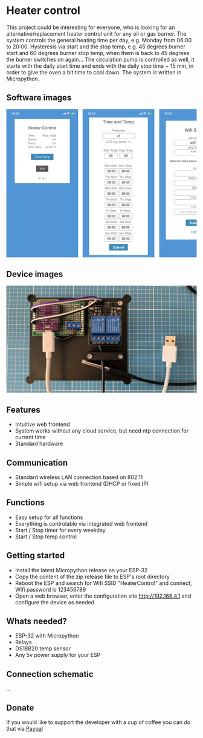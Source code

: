 # Heater control

This project could be interesting for everyone, who is looking for an alternative/replacement heater control unit for any oil or gas burner.
The system controls the general heating time per day, e.g. Monday from 06:00 to 20:00. Hysteresis via start and the stop temp, e.g. 45 degrees burner start and 60 degrees burner stop temp, when them is back to 45 degrees the burner switches on again...
The circulation pump is controlled as well, it starts with the daily start time and ends with the daily stop time + 15 min, in order to give the oven a bit time to cool down.
The system is written in Micropython.


## Software images

<pre><img src="images/IMG_8221.jpeg" width="190px">&#9;<img src="images/IMG_8219.jpeg" width="190x">&#9;<img src="images/IMG_8220.jpeg" width="190px">&#9</pre>

## Device images

<pre><img src="images/IMG_8157.jpeg" width="800px"></pre>

## Features

- Intuitive web frontend
- System works without any cloud service, but need ntp connection for current time
- Standard hardware

## Communication

- Standard wireless LAN connection based on 802.11
- Simple wifi setup via web frontend (DHCP or fixed IP)

## Functions

- Easy setup for all functions
- Everything is controlable via integrated web frontend
- Start / Stop timer for every weekday
- Start / Stop temp control

## Getting started

- Install the latest Micropython release on your ESP-32
- Copy the content of the zip release file to ESP's root directory
- Reboot the ESP and search for Wifi SSID "HeaterControl" and connect, Wifi password is 123456789
- Open a web browser, enter the configuration site http://192.168.4.1 and configure the device as needed

## Whats needed?

- ESP-32 with Micropython
- Relays
- DS18B20 temp sensor
- Any 5v power supply for your ESP

## Connection schematic

...




## Donate
If you would like to support the developer with a cup of coffee you can do that via [Paypal](https://www.paypal.com/donate/?hosted_button_id=SZ7XHCJKESK3E)
